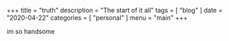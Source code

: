 +++
title = "truth"
description = "The start of it all"
tags = [
    "blog"
]
date = "2020-04-22"
categories = [
    "personal"
]
menu = "main"
+++

im so handsome
